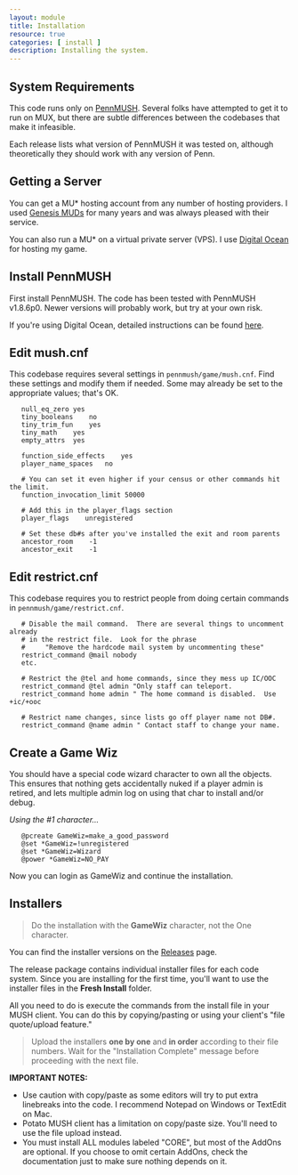 ```yaml
---
layout: module
title: Installation
resource: true
categories: [ install ]
description: Installing the system.
---
```


## System Requirements

This code runs only on [PennMUSH](http://www.pennmush.org).  Several folks have attempted to get it to run on MUX, but there are subtle differences between the codebases that make it infeasible.

Each release lists what version of PennMUSH it was tested on, although theoretically they should work with any version of Penn.

## Getting a Server

You can get a MU* hosting account from any number of hosting providers.  I used [Genesis MUDs](http://genesismuds.com/) for many years and was always pleased with their service.

You can also run a MU* on a virtual private server (VPS).  I use [Digital Ocean](http://lynnfaraday.github.io/MUSH//install/do-setup.html) for hosting my game.

## Install PennMUSH

First install PennMUSH.  The code has been tested with PennMUSH v1.8.6p0.  Newer versions will probably work, but try at your own risk.

If you're using Digital Ocean, detailed instructions can be found [here](/install/do-setup.html).

## Edit mush.cnf

This codebase requires several settings in `pennmush/game/mush.cnf`.  Find these settings and modify them if needed.  Some may already be set to the appropriate values; that's OK.

       null_eq_zero	yes
       tiny_booleans	no
       tiny_trim_fun	yes
       tiny_math	yes
       empty_attrs  yes
      
       function_side_effects	yes   
       player_name_spaces	no
         
       # You can set it even higher if your census or other commands hit the limit.
       function_invocation_limit 50000
    
       # Add this in the player_flags section
       player_flags    unregistered
          
       # Set these db#s after you've installed the exit and room parents
       ancestor_room	-1
       ancestor_exit	-1

## Edit restrict.cnf

This codebase requires you to restrict people from doing certain commands in `pennmush/game/restrict.cnf`.

       # Disable the mail command.  There are several things to uncomment already
       # in the restrict file.  Look for the phrase 
       #     "Remove the hardcode mail system by uncommenting these"
       restrict_command @mail nobody
       etc.
       
       # Restrict the @tel and home commands, since they mess up IC/OOC
       restrict_command @tel admin "Only staff can teleport.
       restrict_command	home admin " The home command is disabled.  Use +ic/+ooc
       
       # Restrict name changes, since lists go off player name not DB#.
       restrict_command	@name admin " Contact staff to change your name.

## Create a Game Wiz
You should have a special code wizard character to own all the objects.  This ensures that nothing gets accidentally nuked if a player admin is retired, and lets multiple admin log on using that char to install and/or debug.

*Using the #1 character...*

       @pcreate GameWiz=make_a_good_password
       @set *GameWiz=!unregistered
       @set *GameWiz=Wizard
       @power *GameWiz=NO_PAY

Now you can login as GameWiz and continue the installation.

## Installers 

> Do the installation with the **GameWiz** character, not the One character.

You can find the installer versions on the [Releases]({{site.siteroot}}/releases) page.

The release package contains individual installer files for each code system.  Since you are installing for the first time, you'll want to use the installer files in the **Fresh Install** folder.  

All you need to do is execute the commands from the install file in your MUSH client.  You can do this by copying/pasting or using your client's "file quote/upload feature." 

> Upload the installers **one by one** and **in order** according to their file numbers.  Wait for the "Installation Complete" message before proceeding with the next file. 

**IMPORTANT NOTES:**

* Use caution with copy/paste as some editors will try to put extra linebreaks into the code.  I recommend Notepad on Windows or TextEdit on Mac.
* Potato MUSH client has a limitation on copy/paste size.  You'll need to use the file upload instead. 
* You must install ALL modules labeled "CORE", but most of the AddOns are optional.  If you choose to omit certain AddOns, check the documentation just to make sure nothing depends on it.

